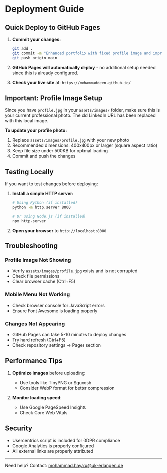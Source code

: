 # Deployment Guide

## Quick Deploy to GitHub Pages

1. **Commit your changes:**
   ```bash
   git add .
   git commit -m "Enhanced portfolio with fixed profile image and improved UX"
   git push origin main
   ```

2. **GitHub Pages will automatically deploy** - no additional setup needed since this is already configured.

3. **Check your live site** at: `https://mohammaddeen.github.io/`

## Important: Profile Image Setup

Since you have `profile.jpg` in your `assets/images/` folder, make sure this is your current professional photo. The old LinkedIn URL has been replaced with this local image.

**To update your profile photo:**
1. Replace `assets/images/profile.jpg` with your new photo
2. Recommended dimensions: 400x400px or larger (square aspect ratio)
3. Keep file size under 500KB for optimal loading
4. Commit and push the changes

## Testing Locally

If you want to test changes before deploying:

1. **Install a simple HTTP server:**
   ```bash
   # Using Python (if installed)
   python -m http.server 8000
   
   # Or using Node.js (if installed)
   npx http-server
   ```

2. **Open your browser** to `http://localhost:8000`

## Troubleshooting

### Profile Image Not Showing
- Verify `assets/images/profile.jpg` exists and is not corrupted
- Check file permissions
- Clear browser cache (Ctrl+F5)

### Mobile Menu Not Working
- Check browser console for JavaScript errors
- Ensure Font Awesome is loading properly

### Changes Not Appearing
- GitHub Pages can take 5-10 minutes to deploy changes
- Try hard refresh (Ctrl+F5)
- Check repository settings → Pages section

## Performance Tips

1. **Optimize images** before uploading:
   - Use tools like TinyPNG or Squoosh
   - Consider WebP format for better compression

2. **Monitor loading speed**:
   - Use Google PageSpeed Insights
   - Check Core Web Vitals

## Security

- Usercentrics script is included for GDPR compliance
- Google Analytics is properly configured
- All external links are properly attributed

---

Need help? Contact: mohammad.hayatu@uk-erlangen.de
